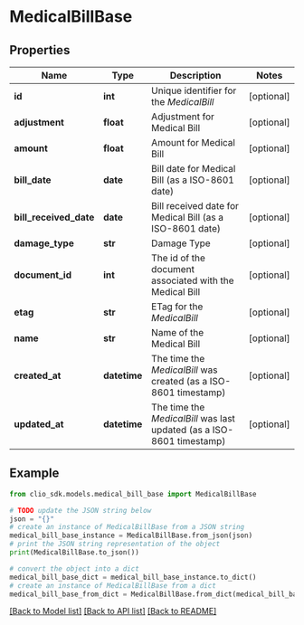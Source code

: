 # MedicalBillBase


## Properties

Name | Type | Description | Notes
------------ | ------------- | ------------- | -------------
**id** | **int** | Unique identifier for the *MedicalBill* | [optional] 
**adjustment** | **float** | Adjustment for Medical Bill | [optional] 
**amount** | **float** | Amount for Medical Bill | [optional] 
**bill_date** | **date** | Bill date for Medical Bill (as a ISO-8601 date) | [optional] 
**bill_received_date** | **date** | Bill received date for Medical Bill (as a ISO-8601 date) | [optional] 
**damage_type** | **str** | Damage Type | [optional] 
**document_id** | **int** | The id of the document associated with the Medical Bill | [optional] 
**etag** | **str** | ETag for the *MedicalBill* | [optional] 
**name** | **str** | Name of the Medical Bill | [optional] 
**created_at** | **datetime** | The time the *MedicalBill* was created (as a ISO-8601 timestamp) | [optional] 
**updated_at** | **datetime** | The time the *MedicalBill* was last updated (as a ISO-8601 timestamp) | [optional] 

## Example

```python
from clio_sdk.models.medical_bill_base import MedicalBillBase

# TODO update the JSON string below
json = "{}"
# create an instance of MedicalBillBase from a JSON string
medical_bill_base_instance = MedicalBillBase.from_json(json)
# print the JSON string representation of the object
print(MedicalBillBase.to_json())

# convert the object into a dict
medical_bill_base_dict = medical_bill_base_instance.to_dict()
# create an instance of MedicalBillBase from a dict
medical_bill_base_from_dict = MedicalBillBase.from_dict(medical_bill_base_dict)
```
[[Back to Model list]](../README.md#documentation-for-models) [[Back to API list]](../README.md#documentation-for-api-endpoints) [[Back to README]](../README.md)


